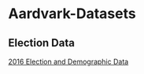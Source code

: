 # Aardvark-Datasets

## Election Data

[2016 Election and Demographic Data](https://public.opendatasoft.com/explore/dataset/usa-2016-presidential-election-by-county/export/?disjunctive.state)
